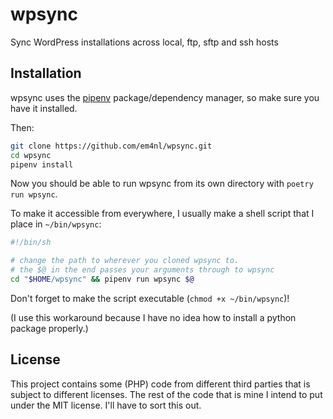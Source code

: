 # wpsync

Sync WordPress installations across local, ftp, sftp and ssh hosts

## Installation

wpsync uses the [pipenv](https://pipenv.pypa.io/) package/dependency manager, so make sure you have it installed.

Then:

```sh
git clone https://github.com/em4nl/wpsync.git
cd wpsync
pipenv install
```

Now you should be able to run wpsync from its own directory with `poetry run wpsync`.

To make it accessible from everywhere, I usually make a shell script that I place in `~/bin/wpsync`:

```sh
#!/bin/sh

# change the path to wherever you cloned wpsync to.
# the $@ in the end passes your arguments through to wpsync
cd "$HOME/wpsync" && pipenv run wpsync $@
```

Don't forget to make the script executable (`chmod +x ~/bin/wpsync`)!

(I use this workaround because I have no idea how to install a python package properly.)

## License

This project contains some (PHP) code from different third parties that is subject to different licenses. The rest of the code that is mine I intend to put under the MIT license. I'll have to sort this out.
